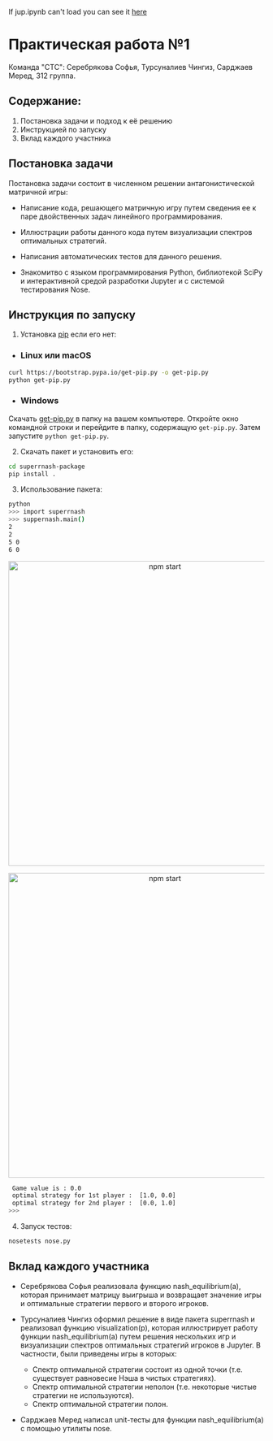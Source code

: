 If jup.ipynb can't load you can see it [here](https://nbviewer.jupyter.org/github/CheenaT/game-theory--matrix-game/blob/task1-serebryakova-tursunaliev-sarjayev/submissions/task1/serebryakova-tursunaliev-sarjayev/jup.ipynb)

# Практическая работа №1

Команда "СТС": Серебрякова Софья, Турсуналиев Чингиз, Сарджаев Меред, 312 группа.

## Содержание:

1. Постановка задачи и подход к её решению
2. Инструкцией по запуску
3. Вклад каждого участника

## Постановка задачи

Постановка задачи состоит в численном решении антагонистической матричной игры:

* Написание кода, решающего матричную игру путем сведения ее к паре двойственных задач линейного программирования.

* Иллюстрации работы данного кода путем визуализации спектров оптимальных стратегий.

* Написания автоматических тестов для данного решения.

* Знакомитво с языком программирования Python, библиотекой SciPy и интерактивной средой разработки Jupyter и с системой тестирования Nose.

## Инструкция по запуску

1. Установка [pip](https://pip.pypa.io/en/stable/installing/) если его нет:

* ### Linux или macOS

```sh
curl https://bootstrap.pypa.io/get-pip.py -o get-pip.py
python get-pip.py
```

* ### Windows

Скачать [get-pip.py](https://bootstrap.pypa.io/get-pip.py) в папку на вашем компьютере. Откройте окно командной строки и перейдите в папку, содержащую `get-pip.py`. Затем запустите `python get-pip.py`.

2. Скачать пакет и установить его:

```sh
cd superrnash-package
pip install .
```

3. Использование пакета:

```sh
python
>>> import superrnash
>>> suppernash.main()
2
2
5 0
6 0
```

<p align='center'>
  <img src='https://sun9-26.userapi.com/c857028/v857028320/349f5/RLZIvT0v63w.jpg' width='600' alt='npm start'>
</p>

<p align='center'>
  <img src='https://sun9-43.userapi.com/c857028/v857028320/349fd/xeNDQbxPAq0.jpg' width='600' alt='npm start'>
</p>

```sh
 Game value is : 0.0 
 optimal strategy for 1st player :  [1.0, 0.0] 
 optimal strategy for 2nd player :  [0.0, 1.0]
>>>
```

4. Запуск тестов:

```sh
nosetests nose.py
```

## Вклад каждого участника

* Серебрякова Софья реализовала функцию nash_equilibrium(a), которая принимает матрицу выигрыша и возвращает значение игры и оптимальные стратегии первого и второго игроков.

* Турсуналиев Чингиз оформил решение в виде пакета superrnash и реализовал функцию visualization(p), которая иллюстрирует работу функции nash_equilibrium(a) путем решения нескольких игр и визуализации спектров оптимальных стратегий игроков в Jupyter. В частности, были приведены игры в которых:
  + Спектр оптимальной стратегии состоит из одной точки (т.е. существует
равновесие Нэша в чистых стратегиях).
  + Спектр оптимальной стратегии неполон (т.е. некоторые чистые
стратегии не используются).
  + Спектр оптимальной стратегии полон.
* Сарджаев Меред написал unit-тесты для функции nash_equilibrium(a) с помощью утилиты nose.
